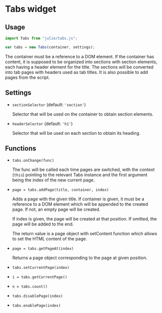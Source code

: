 # Tabs widget

## Usage

```js
import Tabs from "julie/tabs.js";

var tabs = new Tabs(container, settings);
```

The container must be a reference to a DOM element. If the container
has content, it is supposed to be organized into sections with section
elements, each having a header element for the title. The sections will
be converted into tab pages with headers used as tab titles. It is also
possible to add pages from the script.


## Settings

* `sectionSelector` (default: `'section'`)

	Selector that will be used on the container to obtain section
	elements.

* `headerSelector` (default: `'h1'`)

	Selector that will be used on each section to obtain its heading.


## Functions

* `tabs.onChange(func)`

	The func will be called each time pages are switched, with the
	context (`this`) pointing to the relevant Tabs instance and the
	first argument being the index of the new current page.

* `page = tabs.addPage(title, container, index)`

	Adds a page with the given title. If container is given, it must be
	a reference to a DOM element which will be appended to the created
	page. If not, an empty page will be created.

	If index is given, the page will be created at that position. If
	omitted, the page will be added to the end.

	The return value is a page object with setContent function which
	allows to set the HTML content of the page.

* `page = tabs.getPageAt(index)`

	Returns a page object corresponding to the page at given position.

* `tabs.setCurrentPage(index)`

* `i = tabs.getCurrentPage()`

* `n = tabs.count()`

* `tabs.disablePage(index)`

* `tabs.enablePage(index)`

